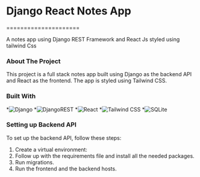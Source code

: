 # Django React Notes App
=====================

A notes app using Django REST Framework and React Js styled using tailwind Css

### About The Project

This project is a full stack notes app built using Django as the backend API and React as the frontend. The app is styled using Tailwind CSS.

### Built With

*![Django](https://img.shields.io/badge/Django-092E20?style=for-the-badge&logo=django&logoColor=white)
*![DjangoREST](https://img.shields.io/badge/DJANGO-REST-ff1709?style=for-the-badge&logo=django&logoColor=white&color=ff1709&labelColor=gray)
*![React](https://img.shields.io/badge/React-20232A?style=for-the-badge&logo=react&logoColor=61DAFB)
*![Tailwind CSS](https://img.shields.io/badge/Tailwind_CSS-38B2AC?style=for-the-badge&logo=tailwind-css&logoColor=white)
*![SQLite](https://img.shields.io/badge/SQLite-07405E?style=for-the-badge&logo=sqlite&logoColor=white)

### Setting up Backend API

To set up the backend API, follow these steps:

1. Create a virtual environment:
2. Follow up with the requirements file and install all the needed packages.
3. Run migrations.
4. Run the frontend and the backend hosts.


